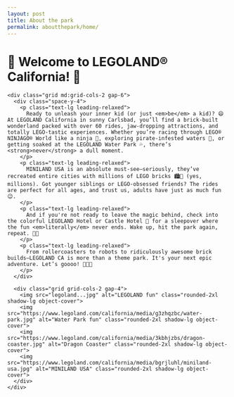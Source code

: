 ```yaml
---
layout: post
title: About the park 
permalink: aboutthepark/home/
---
```


<!DOCTYPE html>
<html lang="en">
<head>
  <meta charset="UTF-8" />
  <meta name="viewport" content="width=device-width, initial-scale=1.0" />
  <title>LEGOLAND California</title>
  <script src="https://cdn.tailwindcss.com"></script>
  <style>
    .animated-title {
      animation: bounce 2s infinite;
    }

    @keyframes bounce {
      0%, 100% {
        transform: translateY(0);
      }
      50% {
        transform: translateY(-10px);
      }
    }
  </style>
</head>
<body class="bg-yellow-50 font-sans text-gray-800">
  <div class="max-w-5xl mx-auto p-6">
    <h1 class="text-4xl md:text-6xl font-bold text-center text-yellow-400 animated-title mb-6">
    🎢 Welcome to LEGOLAND® California! 🎉
    </h1>
    
    <div class="grid md:grid-cols-2 gap-6">
      <div class="space-y-4">
        <p class="text-lg leading-relaxed">
          Ready to unleash your inner kid (or just <em>be</em> a kid)? 😄 At LEGOLAND California in sunny Carlsbad, you’ll find a brick-built wonderland packed with over 60 rides, jaw-dropping attractions, and totally LEGO-tastic experiences. Whether you’re racing through LEGO® NINJAGO® World like a ninja 🥷, exploring pirate-infested waters 🚤, or getting soaked at the LEGOLAND Water Park 💦, there’s <strong>never</strong> a dull moment.
        </p>
        <p class="text-lg leading-relaxed">
          MINILAND USA is an absolute must-see—seriously, they’ve recreated entire cities with millions of LEGO bricks 🏙️🧱 (yes, millions). Got younger siblings or LEGO-obsessed friends? The rides are perfect for all ages, and trust us, adults have just as much fun 😉.
        </p>
        <p class="text-lg leading-relaxed">
          And if you're not ready to leave the magic behind, check into the colorful LEGOLAND Hotel or Castle Hotel 🏰 for a sleepover where the fun <em>literally</em> never ends. Wake up, hit the park again, repeat. 🎠✨
        </p>
        <p class="text-lg leading-relaxed">
          From rollercoasters to robots to ridiculously awesome brick builds—LEGOLAND CA is more than a theme park. It's your next epic adventure. Let’s goooo! 🚀🧃🎈
        </p>
      </div>

      <div class="grid grid-cols-2 gap-4">
        <img src="legoland...jpg" alt="LEGOLAND fun" class="rounded-2xl shadow-lg object-cover">
        <img src="https://www.legoland.com/california/media/g3zhqzbc/water-park.jpg" alt="Water Park fun" class="rounded-2xl shadow-lg object-cover">
        <img src="https://www.legoland.com/california/media/3kbhjzbs/dragon-coaster.jpg" alt="Dragon Coaster" class="rounded-2xl shadow-lg object-cover">
        <img src="https://www.legoland.com/california/media/bgrjluhl/miniland-usa.jpg" alt="MINILAND USA" class="rounded-2xl shadow-lg object-cover">
      </div>
    </div>
  </div>
</body>
</html>
